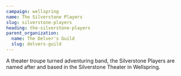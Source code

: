 ```yaml
---
campaign: wellspring
name: The Silverstone Players
slug: silverstone-players
heading: the-silverstone-players
parent_organization:
  name: The Delver's Guild
  slug: delvers-guild
---
```


A theater troupe turned adventuring band, the Silverstone Players are named after and based in the Silverstone Theater in Wellspring.
